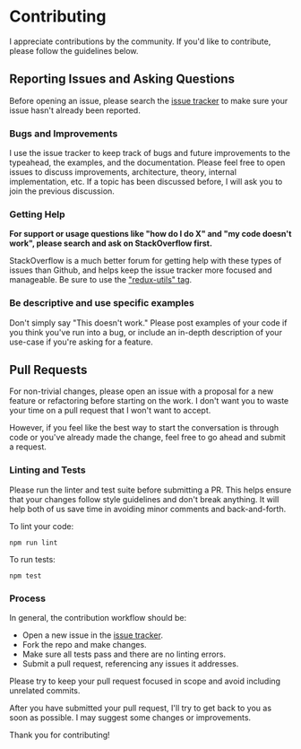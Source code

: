 # Contributing

I appreciate contributions by the community. If you'd like to contribute, please follow the guidelines below.

## Reporting Issues and Asking Questions
Before opening an issue, please search the [issue tracker](https://github.com/ericgio/redux-utils/issues) to make sure your issue hasn't already been reported.

### Bugs and Improvements
I use the issue tracker to keep track of bugs and future improvements to the typeahead, the examples, and the documentation. Please feel free to open issues to discuss improvements, architecture, theory, internal implementation, etc. If a topic has been discussed before, I will ask you to join the previous discussion.

### Getting Help

**For support or usage questions like "how do I do X" and "my code doesn't work", please search and ask on StackOverflow first.**

StackOverflow is a much better forum for getting help with these types of issues than Github, and helps keep the issue tracker more focused and manageable. Be sure to use the ["redux-utils" tag](https://stackoverflow.com/questions/ask?tags=redux-utils).

### Be descriptive and use specific examples
Don't simply say "This doesn't work." Please post examples of your code if you think you've run into a bug, or include an in-depth description of your use-case if you're asking for a feature.

## Pull Requests

For non-trivial changes, please open an issue with a proposal for a new feature or refactoring before starting on the work. I don't want you to waste your time on a pull request that I won't want to accept.

However, if you feel like the best way to start the conversation is through code or you've already made the change, feel free to go ahead and submit a request.

### Linting and Tests
Please run the linter and test suite before submitting a PR. This helps ensure that your changes follow style guidelines and don't break anything. It will help both of us save time in avoiding minor comments and back-and-forth.

To lint your code:
```
npm run lint
```

To run tests:
```
npm test
```

### Process
In general, the contribution workflow should be:

* Open a new issue in the [issue tracker](https://github.com/ericgio/redux-utils/issues).
* Fork the repo and make changes.
* Make sure all tests pass and there are no linting errors.
* Submit a pull request, referencing any issues it addresses.

Please try to keep your pull request focused in scope and avoid including unrelated commits.

After you have submitted your pull request, I'll try to get back to you as soon as possible. I may suggest some changes or improvements.

Thank you for contributing!

